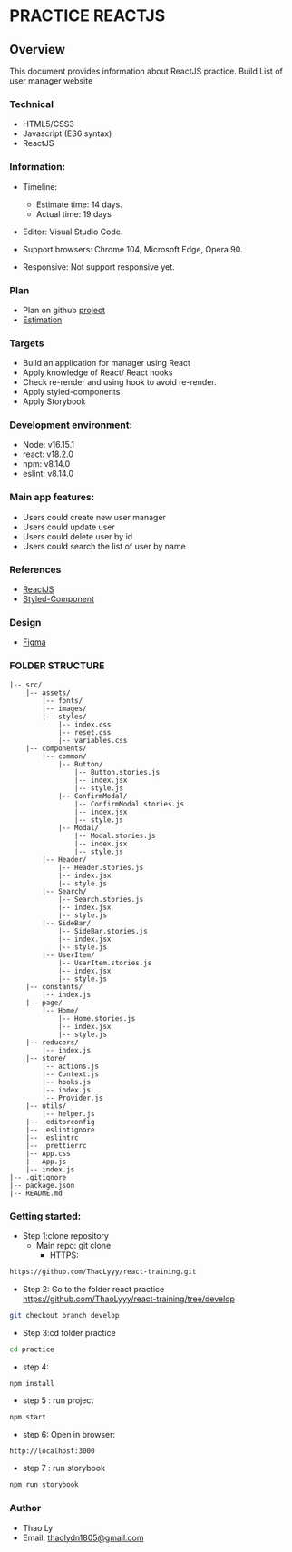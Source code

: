 # PRACTICE REACTJS
## Overview

This document provides information about ReactJS practice. Build List of user manager website

### Technical

- HTML5/CSS3
- Javascript (ES6 syntax)
- ReactJS

### Information:

- Timeline:
    - Estimate time: 14 days.
    - Actual time: 19 days

- Editor: Visual Studio Code.
- Support browsers: Chrome 104, Microsoft Edge, Opera 90.
- Responsive: Not support responsive yet.

###  Plan
- Plan on github [project](https://github.com/users/ThaoLyyy/projects/2)
- [Estimation](https://docs.google.com/document/d/1-vAGM7GAmrTsaTKkDvfb64OcWUQphWblpl53Vl_I-R4/edit)

###  Targets

- Build an application for manager using React
- Apply knowledge of React/ React hooks
- Check re-render and using hook to avoid re-render.
- Apply styled-components
- Apply Storybook

###  Development environment:

- Node: v16.15.1
- react: v18.2.0
- npm: v8.14.0
- eslint: v8.14.0

###  Main app features:

- Users could create new user manager
- Users could update user
- Users could delete user by id
- Users could search the list of user by name

###  References
- [ReactJS](https://reactjs.org/docs/thinking-in-react.html)
- [Styled-Component](https://styled-components.com/docs)

###  Design

- [Figma](https://www.figma.com/file/HPmgynGqF3ioAsQGSPzVtB/Design-UI?node-id=0%3A1)

###  FOLDER STRUCTURE

```
|-- src/
    |-- assets/
        |-- fonts/
        |-- images/
        |-- styles/
            |-- index.css
            |-- reset.css
            |-- variables.css
    |-- components/
        |-- common/
            |-- Button/
                |-- Button.stories.js
                |-- index.jsx
                |-- style.js
            |-- ConfirmModal/
                |-- ConfirmModal.stories.js
                |-- index.jsx
                |-- style.js
            |-- Modal/
                |-- Modal.stories.js
                |-- index.jsx
                |-- style.js
        |-- Header/
            |-- Header.stories.js
            |-- index.jsx
            |-- style.js 
        |-- Search/
            |-- Search.stories.js
            |-- index.jsx
            |-- style.js 
        |-- SideBar/
            |-- SideBar.stories.js
            |-- index.jsx
            |-- style.js 
        |-- UserItem/
            |-- UserItem.stories.js
            |-- index.jsx
            |-- style.js 
    |-- constants/
        |-- index.js
    |-- page/
        |-- Home/
            |-- Home.stories.js
            |-- index.jsx
            |-- style.js      
    |-- reducers/
        |-- index.js
    |-- store/
        |-- actions.js
        |-- Context.js
        |-- hooks.js
        |-- index.js
        |-- Provider.js
    |-- utils/
        |-- helper.js
    |-- .editorconfig
    |-- .eslintignore
    |-- .eslintrc
    |-- .prettierrc
    |-- App.css    
    |-- App.js    
    |-- index.js
|-- .gitignore
|-- package.json
|-- README.md
```

###  Getting started:

- Step 1:clone repository 
  - Main repo: git clone
    + HTTPS:
```bash
https://github.com/ThaoLyyy/react-training.git
```  
- Step 2: Go to the folder react practice https://github.com/ThaoLyyy/react-training/tree/develop
```bash
git checkout branch develop
```
- Step 3:cd folder practice
```bash
cd practice
```
- step 4: 
```bash
npm install
```
- step 5 : run project
```bash
npm start
```
- step 6: Open in browser:
```
http://localhost:3000
```
- step 7 : run storybook
```bash
npm run storybook
```
###  Author

- Thao Ly
- Email: thaolydn1805@gmail.com
